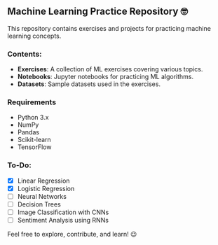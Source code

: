 ## Machine Learning Practice Repository :nerd_face:	

This repository contains exercises and projects for practicing machine learning concepts.

### Contents:
- **Exercises**: A collection of ML exercises covering various topics.
- **Notebooks**: Jupyter notebooks for practicing ML algorithms.
- **Datasets**: Sample datasets used in the exercises.

### Requirements
- Python 3.x
- NumPy
- Pandas
- Scikit-learn
- TensorFlow

### To-Do:
- [x] Linear Regression
- [x] Logistic Regression
- [ ] Neural Networks
- [ ] Decision Trees
- [ ] Image Classification with CNNs
- [ ] Sentiment Analysis using RNNs

Feel free to explore, contribute, and learn! :wink:	

